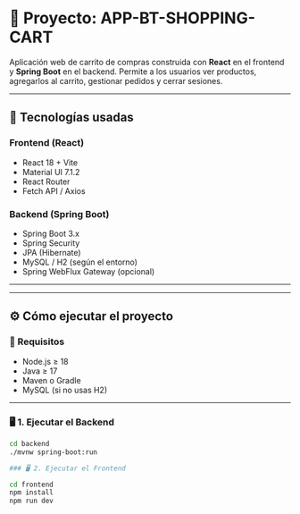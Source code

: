 # 🛒 Proyecto: APP-BT-SHOPPING-CART

Aplicación web de carrito de compras construida con **React** en el frontend y **Spring Boot** en el backend. Permite a los usuarios ver productos, agregarlos al carrito, gestionar pedidos y cerrar sesiones.

---

## 🚀 Tecnologías usadas

### Frontend (React)
- React 18 + Vite
- Material UI 7.1.2
- React Router
- Fetch API / Axios

### Backend (Spring Boot)
- Spring Boot 3.x
- Spring Security
- JPA (Hibernate)
- MySQL / H2 (según el entorno)
- Spring WebFlux Gateway (opcional)

---


---

## ⚙️ Cómo ejecutar el proyecto

### 🔧 Requisitos

- Node.js ≥ 18
- Java ≥ 17
- Maven o Gradle
- MySQL (si no usas H2)

---

### 🖥️ 1. Ejecutar el Backend

```bash
cd backend
./mvnw spring-boot:run

### 🖥️ 2. Ejecutar el Frontend

cd frontend
npm install
npm run dev
